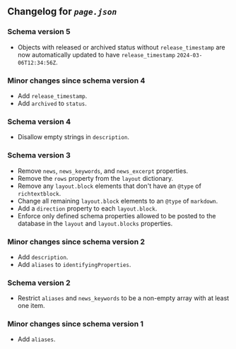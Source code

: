 ## Changelog for *`page.json`*

### Schema version 5

* Objects with released or archived status without `release_timestamp` are now automatically updated to have `release_timestamp` `2024-03-06T12:34:56Z`.

### Minor changes since schema version 4

* Add `release_timestamp`.
* Add `archived` to `status`.

### Schema version 4

* Disallow empty strings in `description`.

### Schema version 3

* Remove `news`, `news_keywords`, and `news_excerpt` properties.
* Remove the `rows` property from the `layout` dictionary.
* Remove any `layout.block` elements that don't have an `@type` of `richtextblock`.
* Change all remaining `layout.block` elements to an `@type` of `markdown`.
* Add a `direction` property to each `layout.block`.
* Enforce only defined schema properties allowed to be posted to the database in the `layout` and `layout.blocks` properties.

### Minor changes since schema version 2

* Add `description`.
* Add `aliases` to `identifyingProperties`.

### Schema version 2

* Restrict `aliases` and `news_keywords` to be a non-empty array with at least one item.

### Minor changes since schema version 1

* Add `aliases`.
